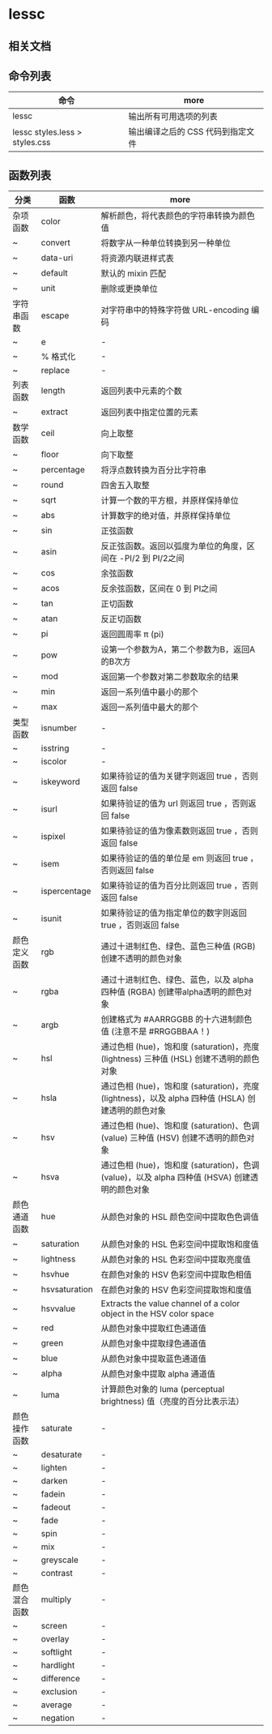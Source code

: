 # lessc

## 相关文档

## 命令列表

| 命令                             | more                |
|--------------------------------|---------------------|
| lessc                          | 输出所有可用选项的列表         |
| lessc styles.less > styles.css | 输出编译之后的 CSS 代码到指定文件 |

## 函数列表

| 分类     | 函数            | more                                                                     |
|--------|---------------|--------------------------------------------------------------------------|
| 杂项函数   | color         | 解析颜色，将代表颜色的字符串转换为颜色值                                                     |
| ~      | convert       | 将数字从一种单位转换到另一种单位                                                         |
| ~      | data-uri      | 将资源内联进样式表                                                                |
| ~      | default       | 默认的 mixin 匹配                                                             |
| ~      | unit          | 删除或更换单位                                                                  |
| 字符串函数  | escape        | 对字符串中的特殊字符做 URL-encoding 编码                                              |
| ~      | e             | -                                                                        |
| ~      | % 格式化         | -                                                                        |
| ~      | replace       | -                                                                        |
| 列表函数   | length        | 返回列表中元素的个数                                                               |
| ~      | extract       | 返回列表中指定位置的元素                                                             |
| 数学函数   | ceil          | 向上取整                                                                     |
| ~      | floor         | 向下取整                                                                     |
| ~      | percentage    | 将浮点数转换为百分比字符串                                                            |
| ~      | round         | 四舍五入取整                                                                   |
| ~      | sqrt          | 计算一个数的平方根，并原样保持单位                                                        |
| ~      | abs           | 计算数字的绝对值，并原样保持单位                                                         |
| ~      | sin           | 正弦函数                                                                     |
| ~      | asin          | 反正弦函数。返回以弧度为单位的角度，区间在 -PI/2 到 PI/2之间                                     |
| ~      | cos           | 余弦函数                                                                     |
| ~      | acos          | 反余弦函数，区间在 0 到 PI之间                                                       |
| ~      | tan           | 正切函数                                                                     |
| ~      | atan          | 反正切函数                                                                    |
| ~      | pi            | 返回圆周率 π (pi)                                                             |
| ~      | pow           | 设第一个参数为A，第二个参数为B，返回A的B次方                                                 |
| ~      | mod           | 返回第一个参数对第二参数取余的结果                                                        |
| ~      | min           | 返回一系列值中最小的那个                                                             |
| ~      | max           | 返回一系列值中最大的那个                                                             |
| 类型函数   | isnumber      | -                                                                        |
| ~      | isstring      | -                                                                        |
| ~      | iscolor       | -                                                                        |
| ~      | iskeyword     | 如果待验证的值为关键字则返回 true ，否则返回 false                                          |
| ~      | isurl         | 如果待验证的值为 url 则返回 true ，否则返回 false                                        |
| ~      | ispixel       | 如果待验证的值为像素数则返回 true ，否则返回 false                                          |
| ~      | isem          | 如果待验证的值的单位是 em 则返回 true ，否则返回 false                                      |
| ~      | ispercentage  | 如果待验证的值为百分比则返回 true ，否则返回 false                                          |
| ~      | isunit        | 如果待验证的值为指定单位的数字则返回 true ，否则返回 false                                      |
| 颜色定义函数 | rgb           | 通过十进制红色、绿色、蓝色三种值 (RGB) 创建不透明的颜色对象                                        |
| ~      | rgba          | 通过十进制红色、绿色、蓝色，以及 alpha 四种值 (RGBA) 创建带alpha透明的颜色对象                        |
| ~      | argb          | 创建格式为 #AARRGGBB 的十六进制颜色值 (注意不是 #RRGGBBAA！)                               |
| ~      | hsl           | 通过色相 (hue)，饱和度 (saturation)，亮度 (lightness) 三种值 (HSL) 创建不透明的颜色对象          |
| ~      | hsla          | 通过色相 (hue)，饱和度 (saturation)，亮度 (lightness)，以及 alpha 四种值 (HSLA) 创建透明的颜色对象 |
| ~      | hsv           | 通过色相 (hue)、饱和度 (saturation)、色调 (value) 三种值 (HSV) 创建不透明的颜色对象              |
| ~      | hsva          | 通过色相 (hue)，饱和度 (saturation)，色调 (value)，以及 alpha 四种值 (HSVA) 创建透明的颜色对象     |
| 颜色通道函数 | hue           | 从颜色对象的 HSL 颜色空间中提取色色调值                                                   |
| ~      | saturation    | 从颜色对象的 HSL 色彩空间中提取饱和度值                                                   |
| ~      | lightness     | 从颜色对象的 HSL 色彩空间中提取亮度值                                                    |
| ~      | hsvhue        | 在颜色对象的 HSV 色彩空间中提取色相值                                                    |
| ~      | hsvsaturation | 在颜色对象的 HSV 色彩空间提取饱和度值                                                    |
| ~      | hsvvalue      | Extracts the value channel of a color object in the HSV color space      |
| ~      | red           | 从颜色对象中提取红色通道值                                                            |
| ~      | green         | 从颜色对象中提取绿色通道值                                                            |
| ~      | blue          | 从颜色对象中提取蓝色通道值                                                            |
| ~      | alpha         | 从颜色对象中提取 alpha 通道值                                                       |
| ~      | luma          | 计算颜色对象的 luma (perceptual brightness) 值（亮度的百分比表示法）                        |
| 颜色操作函数 | saturate      | -                                                                        |
| ~      | desaturate    | -                                                                        |
| ~      | lighten       | -                                                                        |
| ~      | darken        | -                                                                        |
| ~      | fadein        | -                                                                        |
| ~      | fadeout       | -                                                                        |
| ~      | fade          | -                                                                        |
| ~      | spin          | -                                                                        |
| ~      | mix           | -                                                                        |
| ~      | greyscale     | -                                                                        |
| ~      | contrast      | -                                                                        |
| 颜色混合函数 | multiply      | -                                                                        |
| ~      | screen        | -                                                                        |
| ~      | overlay       | -                                                                        |
| ~      | softlight     | -                                                                        |
| ~      | hardlight     | -                                                                        |
| ~      | difference    | -                                                                        |
| ~      | exclusion     | -                                                                        |
| ~      | average       | -                                                                        |
| ~      | negation      | -                                                                        |